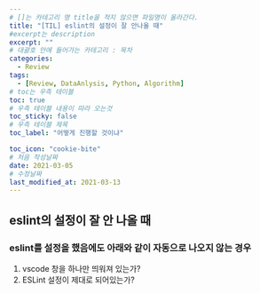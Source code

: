 ```yaml
---
# []는 카테고리 명 title을 적지 않으면 파일명이 올라간다.
title: "[TIL] eslint의 설정이 잘 안나올 때"
#excerpt는 description
excerpt: ""
# 대괄호 안에 들어가는 카테고리 : 목차
categories:
  - Review
tags:
  - [Review, DataAnlysis, Python, Algorithm]
# toc는 우측 테이블
toc: true
# 우측 테이블 내용이 따라 오는것 
toc_sticky: false
# 우측 테이블 제목
toc_label: "어떻게 진행할 것이냐"

toc_icon: "cookie-bite"
# 처음 작성날짜
date: 2021-03-05
# 수정날짜
last_modified_at: 2021-03-13
---
```


## eslint의 설정이 잘 안 나올 때


### eslint를 설정을 했음에도 아래와 같이 자동으로 나오지 않는 경우

1. vscode 창을 하나만 띄워져 있는가?
2. ESLint 설정이 제대로 되어있는가?

<!-- ![eslint%E1%84%8B%E1%85%B4%20%E1%84%89%E1%85%A5%E1%86%AF%E1%84%8C%E1%85%A5%E1%86%BC%E1%84%8B%E1%85%B5%20%E1%84%8C%E1%85%A1%E1%86%AF%20%E1%84%8B%E1%85%A1%E1%86%AB%E1%84%82%E1%85%A1%E1%84%8B%E1%85%A9%E1%86%AF%20%E1%84%84%E1%85%A2%2097e7858d92ce4febb16973d0bd712877/_2021-03-08__12.06.26.png](eslint%E1%84%8B%E1%85%B4%20%E1%84%89%E1%85%A5%E1%86%AF%E1%84%8C%E1%85%A5%E1%86%BC%E1%84%8B%E1%85%B5%20%E1%84%8C%E1%85%A1%E1%86%AF%20%E1%84%8B%E1%85%A1%E1%86%AB%E1%84%82%E1%85%A1%E1%84%8B%E1%85%A9%E1%86%AF%20%E1%84%84%E1%85%A2%2097e7858d92ce4febb16973d0bd712877/_2021-03-08__12.06.26.png) -->

